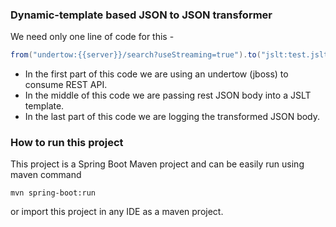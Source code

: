 ### Dynamic-template based JSON to JSON transformer

We need only one line of code for this -

```java
from("undertow:{{server}}/search?useStreaming=true").to("jslt:test.jslt").log("${body}");
```


- In the first part of this code we are using an undertow (jboss) to consume REST API.
- In the middle of this code we are passing rest JSON body into a JSLT template. 
- In the last part of this code we are logging the transformed JSON body.

### How to run this project 

This project is a Spring Boot Maven project and can be easily run using maven command

```
mvn spring-boot:run
```

or import this project in any IDE as a maven project.


